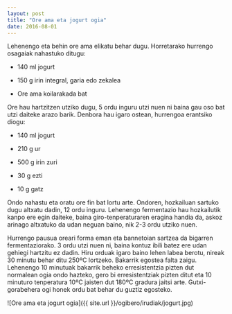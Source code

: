 ```yaml
---
layout: post
title: "Ore ama eta jogurt ogia"
date: 2016-08-01
---
```


Lehenengo eta behin ore ama elikatu behar dugu. Horretarako hurrengo
osagaiak nahastuko ditugu:

* 140 ml jogurt

* 150 g irin integral, garia edo zekalea

* Ore ama koilarakada bat

Ore hau hartzitzen utziko dugu, 5 ordu inguru utzi nuen ni baina gau
oso bat utzi daiteke arazo barik. Denbora hau igaro ostean, hurrengoa
erantsiko diogu:

* 140 ml jogurt 

* 210 g ur

* 500 g irin zuri

* 30 g ezti

* 10 g gatz

Ondo nahastu eta oratu ore fin bat lortu arte. Ondoren, hozkailuan
sartuko dugu altxatu dadin, 12 ordu inguru. Lehenengo fermentazio hau
hozkailutik kanpo ere egin daiteke, baina giro-tenperaturaren eragina
handia da, askoz arinago altxatuko da udan neguan baino, nik 2-3 ordu
utziko nuen.

Hurrengo pausua oreari forma eman eta bannetoian sartzea da bigarren
fermentaziorako. 3 ordu utzi nuen ni, baina kontuz ibili batez ere
udan gehiegi hartzitu ez dadin. Hiru orduak igaro baino lehen labea
berotu, nireak 30 minutu behar ditu 250ºC lortzeko. Bakarrik egostea
falta zaigu. Lehenengo 10 minutuak bakarrik beheko erresistentzia
pizten dut normalean ogia ondo hazteko, gero bi erresistentziak pizten
ditut eta 10 minuturo tenperatura 10ºC jaisten dut 180ºC gradura
jaitsi arte. Gutxi-gorabehera ogi honek ordu bat behar du guztiz
egosteko.

![Ore ama eta jogurt ogia]({{ site.url }}/ogibero/irudiak/jogurt.jpg)

